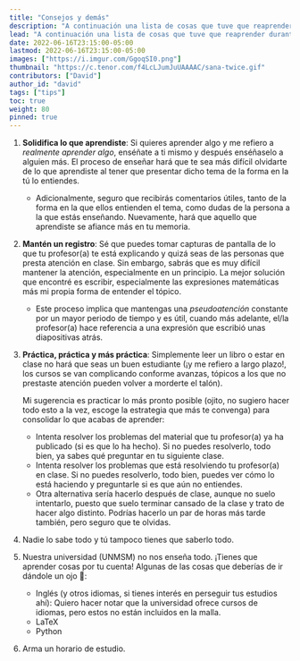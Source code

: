 ```yaml
---
title: "Consejos y demás"
description: "A continuación una lista de cosas que tuve que reaprender durante los primeros años que estudié física."
lead: "A continuación una lista de cosas que tuve que reaprender durante los primeros años que estudié física."
date: 2022-06-16T23:15:00-05:00
lastmod: 2022-06-16T23:15:00-05:00
images: ["https://i.imgur.com/GgoqSI0.png"]
thumbnail: "https://c.tenor.com/f4LcLJumJuUAAAAC/sana-twice.gif"
contributors: ["David"]
author_id: "david"
tags: ["tips"]
toc: true
weight: 80
pinned: true
---
```


1. **Solidifica lo que aprendiste**: Si quieres aprender algo y me refiero a _realmente aprender algo_, enséñate a ti mismo y después enséñaselo a alguien más. El proceso de enseñar hará que te sea más difícil olvidarte de lo que aprendiste al tener que presentar dicho tema de la forma en la tú lo entiendes.

   * Adicionalmente, seguro que recibirás comentarios útiles, tanto de la forma en la que ellos entienden el tema, como dudas de la persona a la que estás enseñando. Nuevamente, hará que aquello que aprendiste se afiance más en tu memoria.

2. **Mantén un registro**: Sé que puedes tomar capturas de pantalla de lo que tu profesor(a) te está explicando y quizá seas de las personas que presta atención en clase. Sin embargo, sabrás que es muy difícil mantener la atención, especialmente en un principio. La mejor solución que encontré es escribir, especialmente las expresiones matemáticas más mi propia forma de entender el tópico.

   * Este proceso implica que mantengas una _pseudoatención_ constante por un mayor periodo de tiempo y es útil, cuando más adelante, el/la profesor(a) hace referencia a una expresión que escribió unas diapositivas atrás.

3. **Práctica, práctica y más práctica**: Simplemente leer un libro o estar en clase no hará que seas un buen estudiante (¡y me refiero a largo plazo!, los cursos se van complicando conforme avanzas, tópicos a los que no prestaste atención pueden volver a morderte el talón).

   Mi sugerencia es practicar lo más pronto posible (ojito, no sugiero hacer todo esto a la vez, escoge la estrategia que más te convenga) para consolidar lo que acabas de aprender:

   * Intenta resolver los problemas del material que tu profesor(a) ya ha publicado (si es que lo ha hecho). Si no puedes resolverlo, todo bien, ya sabes qué preguntar en tu siguiente clase.
   * Intenta resolver los problemas que está resolviendo tu profesor(a) en clase. Si no puedes resolverlo, todo bien, puedes ver cómo lo está haciendo y preguntarle si es que aún no entiendes.
   * Otra alternativa sería hacerlo después de clase, aunque no suelo intentarlo, puesto que suelo terminar cansado de la clase y trato de hacer algo distinto. Podrías hacerlo un par de horas más tarde también, pero seguro que te olvidas.

4. Nadie lo sabe todo y tú tampoco tienes que saberlo todo.
5. Nuestra universidad (UNMSM) no nos enseña todo. ¡Tienes que aprender cosas por tu cuenta! Algunas de las cosas que deberías de ir dándole un ojo :eyes::

   * Inglés (y otros idiomas, si tienes interés en perseguir tus estudios ahí): Quiero hacer notar que la universidad ofrece cursos de idiomas, pero estos no están incluidos en la malla.
   * LaTeX
   * Python

6. Arma un horario de estudio.
